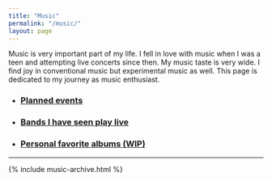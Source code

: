 ```yaml
---
title: "Music"
permalink: "/music/"
layout: page
---
```


Music is very important part of my life. I fell in love with music when I was a teen and
attempting live concerts since then. My music taste is very wide. I find joy in conventional
music but experimental music as well. This page is dedicated to my journey as music enthusiast.

<ul class="hfill">
    <li><h3><a href="/events/">Planned events</a></h3></li>
    <li><h3><a href="/bands/">Bands I have seen play live</a></h3></li>
    <li><h3><a href="/albums/">Personal favorite albums (WIP)</a></h3></li>
</ul>

---

{% include music-archive.html %}

